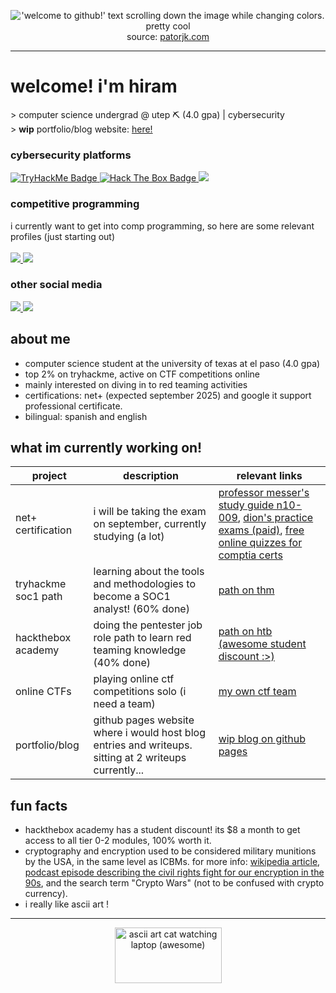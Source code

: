 <p align="center" font-size:"6px">
<img src="https://github.com/user-attachments/assets/5e4743d4-829c-48dd-8a3a-473fe089a1a8" alt="'welcome to github!' text scrolling down the image while changing colors. pretty cool"><br>
source: <a href="https://patorjk.com/misc/scrollingtext/timewaster.php">patorjk.com</a>
</p>

---
# welcome! i'm hiram
<p>
> computer science undergrad @ utep ⛏ (4.0 gpa) | cybersecurity <br>
> <strong>wip</strong> portfolio/blog website: <a href="https://hiramf0.github.io/">here!</a> 
</p>

### cybersecurity platforms
<p align="left">
<a href="https://tryhackme.com/p/hiramf0">
    <img src="https://img.shields.io/badge/TryHackMe-212C42?style=for-the-badge&logo=tryhackme&logoColor=white" alt="TryHackMe Badge">
</a>
<a href="https://app.hackthebox.com/profile/2300557">
  <img src="https://img.shields.io/badge/Hack%20The%20Box-9FEF00?logo=hackthebox&logoColor=000&style=for-the-badge" alt="Hack The Box Badge">
</a>
<a href="https://ctftime.org/user/227014">
  <img src="https://img.shields.io/badge/CTF%20Time-E3000B?style=for-the-badge">
</a>
</p>

### competitive programming
i currently want to get into comp programming, so here are some relevant profiles (just starting out) <br>
<br>
<a href="https://leetcode.com/u/hiramf0/">
    <img src="https://img.shields.io/badge/LeetCode-FFA116?logo=leetcode&logoColor=fff&style=for-the-badge">
</a>
<a href="https://codeforces.com/profile/hiramf0">
    <img src="https://img.shields.io/badge/Codeforces-1F8ACB?logo=codeforces&logoColor=fff&style=for-the-badge">
</a>

### other social media
<p align="left">
  <a href="https://www.linkedin.com/in/hiram-f-tostado/">
    <img src="https://img.shields.io/badge/LinkedIn-0A66C2?style=for-the-badge&logo=linkedin&logoColor=white" />
  </a>
  <a href="mailto:hftostado@miners.utep.edu">
    <img src="https://img.shields.io/badge/Email-EA4335?style=for-the-badge&logo=gmail&logoColor=white" />
  </a>
</p>

## about me
- computer science student at the university of texas at el paso (4.0 gpa)
- top 2% on tryhackme, active on CTF competitions online
- mainly interested on diving in to red teaming activities
- certifications: net+ (expected september 2025) and google it support professional certificate.
- bilingual: spanish and english

## what im currently working on!
| project        | description | relevant links |
|----------------|---------------------| ------------------- |
| net+ certification   | i will be taking the exam on september, currently studying (a lot) | <a href="https://www.youtube.com/watch?v=k7IOn3TiUc8&list=PLG49S3nxzAnl_tQe3kvnmeMid0mjF8Le8">professor messer's study guide n10-009</a>, <a href="https://www.udemy.com/course/comptia-network-n10-009-6-practice-exams-and-pbqs-set-1"> dion's practice exams (paid)</a>, <a href="https://www.examcompass.com/">free online quizzes for comptia certs</a> |
| tryhackme soc1 path  | learning about the tools and methodologies to become a SOC1 analyst! (60% done) | <a href="https://tryhackme.com/path/outline/soclevel1">path on thm</a> |
| hackthebox academy     | doing the pentester job role path to learn red teaming knowledge (40% done) | <a href="https://academy.hackthebox.com/path/preview/penetration-tester">path on htb (awesome student discount :>)</a> |
| online CTFs    | playing online ctf competitions solo (i need a team) | <a href="https://ctftime.org/team/377028">my own ctf team</a> |
| portfolio/blog | github pages website where i would host blog entries and writeups. sitting at 2 writeups currently... | <a href="https://hiramf0.github.io/">wip blog on github pages</a> |

## fun facts
- hackthebox academy has a student discount! its $8 a month to get access to all tier 0-2 modules, 100% worth it.
- cryptography and encryption used to be considered military munitions by the USA, in the same level as ICBMs. for more info: <a href="https://en.wikipedia.org/wiki/Export_of_cryptography_from_the_United_States">wikipedia article</a>, <a href="https://darknetdiaries.com/episode/12/">podcast episode describing the civil rights fight for our encryption in the 90s</a>, and the search term "Crypto Wars" (not to be confused with crypto currency).
- i really like ascii art !

---
<p align="center">
<img  width="171" height="89" alt="ascii art cat watching laptop (awesome)" src="https://github.com/user-attachments/assets/e6b6afca-1d06-4c6c-81ee-492360819e7d">
</p>
